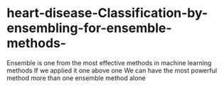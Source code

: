 # heart-disease-Classification-by-ensembling-for-ensemble-methods-

Ensemble is one from the most effective methods in machine learning methods 
If we applied it one above one 
We can have the most powerful method more than one ensemble method alone
